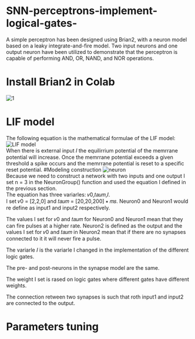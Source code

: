 # SNN-perceptrons-implement-logical-gates-
A simple perceptron has been designed using Brian2, with a neuron model based on a leaky integrate-and-fire model. Two input neurons and one output neuron have been utilized to demonstrate that the perceptron is capable of performing AND, OR, NAND, and NOR operations.
# Install Brian2 in Colab
![1](https://github.com/hsieh672/SNN-perceptrons-implement-logical-gates-/blob/main/1.png)
# LIF model
The following equation is the mathematical formulae of the LIF model:  
![LIF model](https://github.com/hsieh672/SNN-perceptrons-implement-logical-gates-/blob/main/LIF%20model.png)  
When there is external input 𝐼 the equilirrium potential of the memrrane potential will increase. Once the memrrane potential exceeds a given threshold a spike occurs and the memrrane potential is reset to a specific reset potential.
#Modeling construction
![neuron](https://github.com/hsieh672/SNN-perceptrons-implement-logical-gates-/blob/main/neuron.png)  
Because we need to construct a network with two inputs and one output I set n = 3 in the NeuronGroup() function and used the equation I defined in the previous 
section.  
The equation has three variarles: 𝑣0,𝑡𝑎𝑢𝑚,𝐼.  
I set 𝑣0 = [2,2,0] and 𝑡𝑎𝑢𝑚 = [20,20,200] ∗ 𝑚𝑠. Neuron0 and Neuron1 would re define as input1 and input2 respectively.

The values I set for 𝑣0 and 𝑡𝑎𝑢𝑚 for Neuron0 and Neuron1 mean that they can fire pulses at a higher rate. Neuron2 is defined as the output and the values I set for 𝑣0 and 𝑡𝑎𝑢𝑚 in Neuron2 mean that if there are no synapses connected to it it will never fire a pulse.  

The variarle 𝐼 is the variarle I changed in the implementation of the different logic gates.  

The pre- and post-neurons in the synapse model are the same.  

The weight I set is rased on logic gates where different gates have different weights.  

The connection retween two synapses is such that roth input1 and input2 are connected to the output.  
# Parameters tuning
